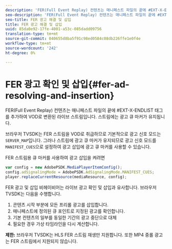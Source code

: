 ```yaml
---
description: 'FER(Full Event Replay) 컨텐츠는 매니페스트 파일의 끝에 #EXT-X-ENDLIST 태그를 추가하여 VOD로 변환된 라이브 스트림입니다. 스트림에는 광고 큐 마커가 유지됩니다.'
seo-description: 'FER(Full Event Replay) 컨텐츠는 매니페스트 파일의 끝에 #EXT-X-ENDLIST 태그를 추가하여 VOD로 변환된 라이브 스트림입니다. 스트림에는 광고 큐 마커가 유지됩니다.'
seo-title: FER 광고 해결 및 삽입
title: FER 광고 해결 및 삽입
uuid: 85da0e92-17fe-4001-a53c-085dadd09756
translation-type: tm+mt
source-git-commit: 040655d8ba5f91c98ed0584c08db226ffe1e0f4e
workflow-type: tm+mt
source-wordcount: '242'
ht-degree: 0%

---
```



# FER 광고 확인 및 삽입{#fer-ad-resolving-and-insertion}

FER(Full Event Replay) 컨텐츠는 매니페스트 파일의 끝에 #EXT-X-ENDLIST 태그를 추가하여 VOD로 변환된 라이브 스트림입니다. 스트림에는 광고 큐 마커가 유지됩니다.

브라우저 TVSDK는 FER 스트림을 VOD로 취급하므로 기본적으로 광고 신호 모드는 `SERVER_MAP`입니다. 그러나 스트림에 광고 큐 마커가 유지되므로 광고 신호 모드를 `MANIFEST_CUES`으로 설정하여 광고 삽입에 광고 큐 마커를 사용할 수 있습니다.

FER 스트림용 큐 마커를 사용하여 광고 삽입을 켜려면

```js
var config = new AdobePSDK.MediaPlayerItemConfig(); 
config.adSignalingMode = AdobePSDK.AdSignalingMode.MANIFEST_CUES; 
player.replaceCurrentResource(mediaResource, config);
```

FER 광고 및 삽입 비헤이비어는 라이브 광고 확인 및 삽입과 유사합니다. 브라우저 TVSDK는 다음을 수행합니다.

1. 콘텐츠 시작 부분에 모든 프리롤 광고를 삽입합니다.
1. 매니페스트에 정의된 큐 포인트로 지정된 광고를 확인합니다.
1. 기본 컨텐츠의 일부를 동일한 기간의 광고 중단으로 대체
1. 필요한 경우 가상 타임라인을 다시 계산합니다.

**제한:** 브라우저 TVSDK는 HLS FER 스트림 재생만 지원합니다. 또한 MP4 중롤 광고는 FER 스트림에서 지원되지 않습니다.
